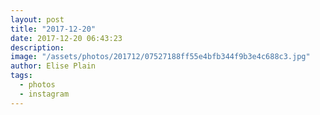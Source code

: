 ```yaml
---
layout: post
title: "2017-12-20"
date: 2017-12-20 06:43:23
description: 
image: "/assets/photos/201712/07527188ff55e4bfb344f9b3e4c688c3.jpg"
author: Elise Plain
tags: 
  - photos
  - instagram
---
```



<p></p>
